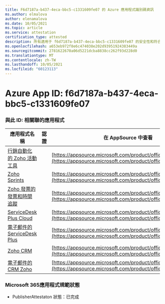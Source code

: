 ```yaml
---
title: F6d7187a-b437-4eca-bbc5-c1331609fe07 的 Azure 應用程式識別碼資訊
ms.author: elmalova
author: elenamalova
ms.date: 10/05/2021
ms.topic: article
ms.service: attestation
certification_type: attested
description: 所有適用于 f6d7187a-b437-4eca-bbc5-c1331609fe07 的安全性和符合性資訊資訊。
ms.openlocfilehash: a653eb972f8e6c474038e202d93951924383449a
ms.sourcegitcommit: 2781622670a06d5221dcba8838cc262f93d228d0
ms.translationtype: MT
ms.contentlocale: zh-TW
ms.lasthandoff: 10/05/2021
ms.locfileid: "60123113"
---
```

# <a name="azure-app-id-f6d7187a-b437-4eca-bbc5-c1331609fe07"></a>Azure App ID: f6d7187a-b437-4eca-bbc5-c1331609fe07


### <a name="apps-associated-with-this-id"></a>與此 ID: 相關聯的應用程式
| **應用程式名稱** | **認證** | **在 AppSource 中查看** |
|--------------|---------------|-----------------------|
| [行銷自動化的 Zoho 活動工具](https://docs.microsoft.com/microsoft-365-app-certification/forward/WA104380835) |  | [https://appsource.microsoft.com/product/office/WA104380835](https://appsource.microsoft.com/product/office/WA104380835) |
| [Zoho Sprints](https://docs.microsoft.com/microsoft-365-app-certification/forward/WA200000188) |  | [https://appsource.microsoft.com/product/office/WA200000188](https://appsource.microsoft.com/product/office/WA200000188) |
| [Zoho 發票的發票和時間追蹤](https://docs.microsoft.com/microsoft-365-app-certification/forward/WA104381067) |  | [https://appsource.microsoft.com/product/office/WA104381067](https://appsource.microsoft.com/product/office/WA104381067) |
| [ServiceDesk Plus Cloud](https://docs.microsoft.com/microsoft-365-app-certification/forward/WA200000037) |  | [https://appsource.microsoft.com/product/office/WA200000037](https://appsource.microsoft.com/product/office/WA200000037) |
| [電子郵件的 ServiceDesk Plus](https://docs.microsoft.com/microsoft-365-app-certification/forward/WA104381518) |  | [https://appsource.microsoft.com/product/office/WA104381518](https://appsource.microsoft.com/product/office/WA104381518) |
| [Zoho CRM](https://docs.microsoft.com/microsoft-365-app-certification/forward/WA104382094) |  | [https://appsource.microsoft.com/product/office/WA104382094](https://appsource.microsoft.com/product/office/WA104382094) |
| [電子郵件的 CRM Zoho](https://docs.microsoft.com/microsoft-365-app-certification/forward/WA104379468) |  | [https://appsource.microsoft.com/product/office/WA104379468](https://appsource.microsoft.com/product/office/WA104379468) |

### <a name="microsoft-365-app-compliance-status"></a>Microsoft 365應用程式規範狀態
- PublisherAttestaton 狀態：已完成
